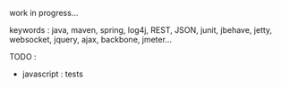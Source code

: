 work in progress...

keywords : java, maven, spring, log4j, REST, JSON, junit, jbehave, jetty, websocket, jquery, ajax, backbone, jmeter...

TODO :
- javascript : tests